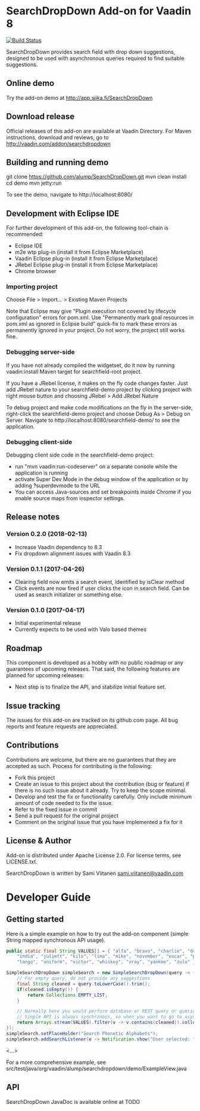 # SearchDropDown Add-on for Vaadin 8

[![Build Status](https://epic.siika.fi/jenkins/job/SearchDropDown%20(Vaadin)/badge/icon)](https://epic.siika.fi/jenkins/job/SearchDropDown%20(Vaadin)/)

SearchDropDown provides search field with drop down suggestions, designed to be used with asynchronous queries
required to find suitable suggestions.

## Online demo

Try the add-on demo at http://app.siika.fi/SearchDropDown

## Download release

Official releases of this add-on are available at Vaadin Directory. For Maven instructions, download and reviews,
go to http://vaadin.com/addon/searchdropdown

## Building and running demo

git clone https://github.com/alump/SearchDropDown.git
mvn clean install
cd demo
mvn jetty:run

To see the demo, navigate to http://localhost:8080/

## Development with Eclipse IDE

For further development of this add-on, the following tool-chain is recommended:
- Eclipse IDE
- m2e wtp plug-in (install it from Eclipse Marketplace)
- Vaadin Eclipse plug-in (install it from Eclipse Marketplace)
- JRebel Eclipse plug-in (install it from Eclipse Marketplace)
- Chrome browser

### Importing project

Choose File > Import... > Existing Maven Projects

Note that Eclipse may give "Plugin execution not covered by lifecycle configuration" errors for pom.xml. Use "Permanently mark goal resources in pom.xml as ignored in Eclipse build" quick-fix to mark these errors as permanently ignored in your project. Do not worry, the project still works fine. 

### Debugging server-side

If you have not already compiled the widgetset, do it now by running vaadin:install Maven target for searchfield-root project.

If you have a JRebel license, it makes on the fly code changes faster. Just add JRebel nature to your searchfield-demo project by clicking project with right mouse button and choosing JRebel > Add JRebel Nature

To debug project and make code modifications on the fly in the server-side, right-click the searchfield-demo project and choose Debug As > Debug on Server. Navigate to http://localhost:8080/searchfield-demo/ to see the application.

### Debugging client-side

Debugging client side code in the searchfield-demo project:
  - run "mvn vaadin:run-codeserver" on a separate console while the application is running
  - activate Super Dev Mode in the debug window of the application or by adding ?superdevmode to the URL
  - You can access Java-sources and set breakpoints inside Chrome if you enable source maps from inspector settings.
 
## Release notes

### Version 0.2.0 (2018-02-13)
- Increase Vaadin dependency to 8.3
- Fix dropdown alignment issues with Vaadin 8.3

### Version 0.1.1 (2017-04-26)
- Clearing field now emits a search event, identified by isClear method
- Click events are now fired if user clicks the icon in search field. Can be used as search initializer or something else.

### Version 0.1.0 (2017-04-17)
- Initial experimental release
- Currently expects to be used with Valo based themes

## Roadmap

This component is developed as a hobby with no public roadmap or any guarantees of upcoming releases. That said, the following features are planned for upcoming releases:
- Next step is to finalize the API, and stabilize initial feature set.

## Issue tracking

The issues for this add-on are tracked on its github.com page. All bug reports and feature requests are appreciated. 

## Contributions

Contributions are welcome, but there are no guarantees that they are accepted as such. Process for contributing is the following:
- Fork this project
- Create an issue to this project about the contribution (bug or feature) if there is no such issue about it already. Try to keep the scope minimal.
- Develop and test the fix or functionality carefully. Only include minimum amount of code needed to fix the issue.
- Refer to the fixed issue in commit
- Send a pull request for the original project
- Comment on the original issue that you have implemented a fix for it

## License & Author

Add-on is distributed under Apache License 2.0. For license terms, see LICENSE.txt.

SearchDropDown is written by Sami Viitanen sami.viitanen@vaadin.com

# Developer Guide

## Getting started

Here is a simple example on how to try out the add-on component (simple String mapped synchronous API usage).

```java
public static final String VALUES[] = { "alfa", "bravo", "charlie", "delta", "echo", "foxtrot", "golf", "hotel",
    "india", "juliett", "kilo", "lima", "mike", "november", "oscar", "papa", "quebec", "romea", "sierra",
    "tango", "uniform", "victor", "whiskey", "xray", "yankee", "zulu" };

SimpleSearchDropDown simpleSearch = new SimpleSearchDropDown(query -> {
    // For empty query, do not provide any suggestions
    final String cleaned = query.toLowerCase().trim();
    if(cleaned.isEmpty()) {
        return Collections.EMPTY_LIST;
    }

    // Normally here you would perform database or REST query or queries, to find suitable suggestions.
    // Simple API is always synchronous, so when you want to go to asynchronous use base class.
    return Arrays.stream(VALUES).filter(v -> v.contains(cleaned)).collect(Collectors.toList());
});
simpleSearch.setPlaceHolder("Search Phonetic Alphabets");
simpleSearch.addSearchListener(e -> Notification.show("User selected: " + e.getText()));
```

<...>

For a more comprehensive example, see src/test/java/org/vaadin/alump/searchdropdown/demo/ExampleView.java

## API

SearchDropDown JavaDoc is available online at TODO
